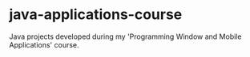 # java-applications-course
Java projects developed during my 'Programming Window and Mobile Applications' course.

